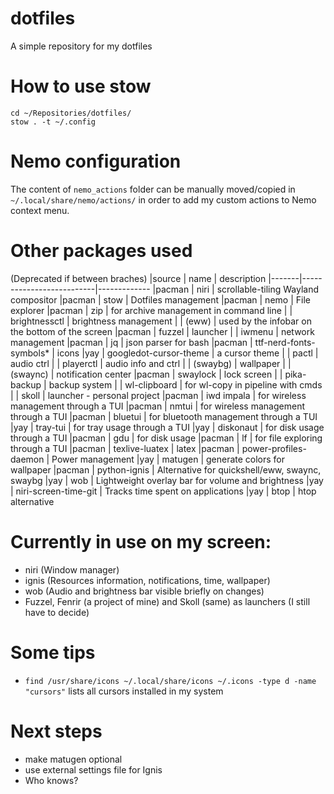 # dotfiles

A simple repository for my dotfiles

# How to use stow

```
cd ~/Repositories/dotfiles/
stow . -t ~/.config
```

# Nemo configuration

The content of ```nemo_actions``` folder can be manually moved/copied in ```~/.local/share/nemo/actions/``` in order to add my custom actions to Nemo context menu.

# Other packages used
(Deprecated if between braches)
|source | name                     | description
|-------|--------------------------|-------------
|pacman | niri                     | scrollable-tiling Wayland compositor
|pacman | stow                     | Dotfiles management
|pacman | nemo                     | File explorer
|pacman | zip                      | for archive management in command line
|       | brightnessctl            | brightness management
|       | (eww)                    | used by the infobar on the bottom of the screen
|pacman | fuzzel                   | launcher
|       | iwmenu                   | network management
|pacman | jq                       | json parser for bash
|pacman | ttf-nerd-fonts-symbols*  | icons
|yay    | googledot-cursor-theme   | a cursor theme
|       | pactl                    | audio ctrl
|       | playerctl                | audio info and ctrl
|       | (swaybg)                 | wallpaper
|       | (swaync)                 | notification center
|pacman | swaylock                 | lock screen
|       | pika-backup              | backup system
|       | wl-clipboard             | for wl-copy in pipeline with cmds
|       | skoll                    | launcher - personal project
|pacman | iwd impala               | for wireless management through a TUI
|pacman | nmtui                    | for wireless management through a TUI
|pacman | bluetui                  | for bluetooth management through a TUI
|yay    | tray-tui                 | for tray usage through a TUI
|yay    | diskonaut                | for disk usage through a TUI
|pacman | gdu                      | for disk usage
|pacman | lf                       | for file exploring through a TUI
|pacman | texlive-luatex           | latex
|pacman | power-profiles-daemon    | Power management
|yay    | matugen                  | generate colors for wallpaper
|pacman | python-ignis             | Alternative for quickshell/eww, swaync, swaybg
|yay    | wob                      | Lightweight overlay bar for volume and brightness
|yay    | niri-screen-time-git     | Tracks time spent on applications
|yay    | btop                     | htop alternative

# Currently in use on my screen:
- niri (Window manager)
- ignis (Resources information, notifications, time, wallpaper)
- wob (Audio and brightness bar visible briefly on changes)
- Fuzzel, Fenrir (a project of mine) and Skoll (same) as launchers (I still have to decide)

# Some tips
- ```find /usr/share/icons ~/.local/share/icons ~/.icons -type d -name "cursors"``` lists all cursors installed in my system

# Next steps
- make matugen optional
- use external settings file for Ignis
- Who knows?